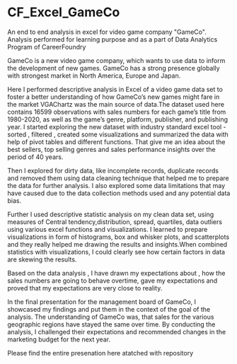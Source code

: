 # CF_Excel_GameCo
An end to end analysis in excel for video game company "GameCo". Analysis performed for learning purpose and as a part of Data Analytics Program of CareerFoundry 

GameCo is a new video game company, which wants to use data to inform the development of new games. GameCo has a strong presence globally with strongest market in North America, Europe and Japan.

Here I performed descriptive analysis in Excel of a video game data set to foster a better understanding of how GameCo’s new games might fare in the market 
VGAChartz was the main source of data.The dataset used here contains 16599 observations with sales numbers for each game’s title from 1980-2020, as well as the game’s genre, platform, publisher, and publishing year. 
I started exploring the new dataset with industry standard excel tool - sorted , filtered , created some visualizations and summarized the data with help of pivot tables and 
different functions. That give me an idea about the best sellers, top selling genres and sales performance insights over the period of 40 years. 

Then I explored for dirty data, like incomplete records, duplicate records and removed them using data cleaning technique that helped me to prepare the data for 
further analysis. I also explored some data limitations that may have caused due to the data collection methods used and any potential data bias.  

Further I used descriptive statistic analysis on my clean data set, using measures of Central tendency,distribution, spread, quartiles, data outliers using various 
excel functions and visualizations. I learned to prepare visualizations in form of histograms, box and whisker plots, and scatterplots and they really helped me 
drawing the results and insights.When combined statistics with visualizations, I could clearly see how certain factors in data are skewing the results. 

Based on the data analysis , I have drawn my expectations about , how the sales numbers are going to behave overtime, gave my expectations and proved that my expectations are very close to reality. 

In the final presentation for the management board of GameCo, I showcased my findings and put them in the context of the goal of the analysis. 
The understanding of GameCo was, that sales for the various geographic regions have stayed the same over time. 
By conducting the analysis, I challenged their expectations and recommended changes in the marketing budget for the next year.

Please find the entire presenation here atatched with repository

